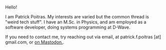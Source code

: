 Hello!

I am Patrick Poitras. My interests are varied but the common thread is "weird tech stuff". I have an M.Sc. in Physics, and am employed as a software developer, doing systems programming at D-Wave.

If you need to contact me, try reaching out via email, at patrick.f.poitras [at] gmail.com, or [on Mastodon.](https://fosstodon.org/@pfpoitras).
